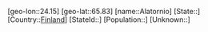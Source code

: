 ﻿---
location: [65.83,24.15]
type: City
tags:
- geo/City


SpocWebEntityId: 28708
isDeleted: false
confidential: public

---
[geo-lon::24.15]
[geo-lat::65.83]
[name::Alatornio]
[State::]
[Country::[Finland](geo/Continent/Europe/Finland.md)]
[StateId::]
[Population::]
[Unknown::]


